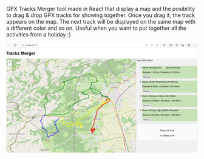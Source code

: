 GPX Tracks Merger tool made in React that display a map and the posibility to drag & drop GPX tracks for showing together. 
Once you drag it, the track appears on the map. 
The next track will be displayed on the same map with a different color and so on.
Useful when you want to put together all the activities from a holiday :)

![Many tracks on the map](Screenshot.jpg)
